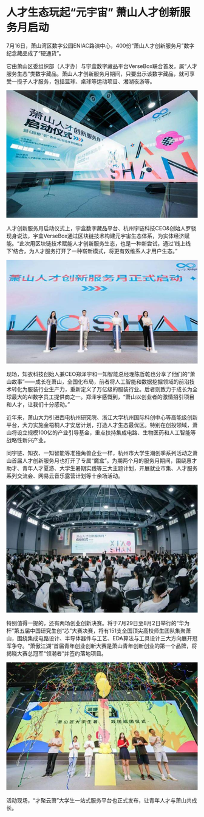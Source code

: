 # 人才生态玩起“元宇宙” 萧山人才创新服务月启动


7月16日，萧山湾区数字公园ENIAC路演中心，400份“萧山人才创新服务月”数字纪念藏品成了“硬通货”。

它由萧山区委组织部（人才办）与宇盒数字藏品平台VerseBox联合首发，属“人才服务生态”类数字藏品。萧山人才创新服务月期间，只要出示该数字藏品，就可享受一揽子人才服务，包括篮球、桌球等运动项目、湘湖夜游等。

![数字藏品](941.jpg)



人才创新服务月启动仪式上，宇盒数字藏品平台、杭州宇链科技CEO&创始人罗骁现身说法，宇盒VerseBox通过区块链技术构建元宇宙生态体系，为实体经济赋能。“此次用区块链技术赋能人才创新服务生态，也是一种新尝试，通过‘线上线下’结合，为人才服务打开了一种崭新模式，将更有效维系人才用户生态。”

![数字藏品](942.jpg)



现场，知衣科技创始人兼CEO郑泽宇和一知智能总经理陈哲乾也分享了他们的“萧山故事”——成长在萧山，全国化布局，前者将人工智能和数据挖掘领域的前沿技术转化为服装行业生产力，重新定义了万亿级的服装行业。后者则致力于成长为全球最大的AI数字员工提供商之一。郑泽宇感慨到，“萧山以创业者的激情招引项目和人才，让我们十分感动。”

近年来，萧山大力引进西电杭州研究院、浙江大学杭州国际科创中心等高能级创新平台，大力实施金梧桐人才安居计划，打造人才生态最优区。特别在创投领域，萧山将设立规模100亿的产业引导基金，重点扶持集成电路、生物医药和人工智能等战略性新兴产业。

同宇链、知衣、一知智能等准独角兽企业一样，杭州市大学生潮创季系列活动之萧山首届人才创新服务月也打开了专属“魔盒”。为期两个月的服务月期间，围绕惠才助才、青年人才夏游、大学生暑期实践等三大主题计划，开展就业市集、人才服务系列交流会、网易云音乐露营计划等十余场活动。

![数字藏品](943.jpg)



特别值得一提的，还有两场创业创新决赛。将于7月29日至8月2日举行的“华为杯”第五届中国研究生创“芯”大赛决赛，将有151支全国顶尖高校师生团队集聚萧山，围绕集成电路设计、半导体器件与工艺、EDA算法与工具设计三大方向展开冠军争夺。“萧傲江湖”首届青年创业创新大赛是萧山青年创新创业的第一个品牌，将揭晓大赛总冠军“领潮者”并签约落地项目。

![数字藏品](944.jpg)



活动现场，“才聚云萧”大学生一站式服务平台也正式发布，让青年人才与萧山共成长。
